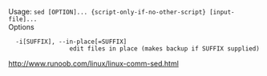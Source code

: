 Usage: `sed [OPTION]... {script-only-if-no-other-script} [input-file]...`  
Options
```
  -i[SUFFIX], --in-place[=SUFFIX]
                 edit files in place (makes backup if SUFFIX supplied)
```
<http://www.runoob.com/linux/linux-comm-sed.html>